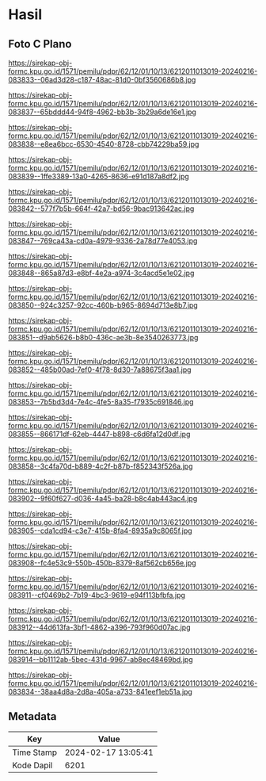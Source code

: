 # Hasil

## Foto C Plano

https://sirekap-obj-formc.kpu.go.id/1571/pemilu/pdpr/62/12/01/10/13/6212011013019-20240216-083833--06ad3d28-c187-48ac-81d0-0bf3560686b8.jpg

https://sirekap-obj-formc.kpu.go.id/1571/pemilu/pdpr/62/12/01/10/13/6212011013019-20240216-083837--65bddd44-94f8-4962-bb3b-3b29a6de16e1.jpg

https://sirekap-obj-formc.kpu.go.id/1571/pemilu/pdpr/62/12/01/10/13/6212011013019-20240216-083838--e8ea6bcc-6530-4540-8728-cbb74229ba59.jpg

https://sirekap-obj-formc.kpu.go.id/1571/pemilu/pdpr/62/12/01/10/13/6212011013019-20240216-083839--1ffe3389-13a0-4265-8636-e91d187a8df2.jpg

https://sirekap-obj-formc.kpu.go.id/1571/pemilu/pdpr/62/12/01/10/13/6212011013019-20240216-083842--577f7b5b-664f-42a7-bd56-9bac913642ac.jpg

https://sirekap-obj-formc.kpu.go.id/1571/pemilu/pdpr/62/12/01/10/13/6212011013019-20240216-083847--769ca43a-cd0a-4979-9336-2a78d77e4053.jpg

https://sirekap-obj-formc.kpu.go.id/1571/pemilu/pdpr/62/12/01/10/13/6212011013019-20240216-083848--865a87d3-e8bf-4e2a-a974-3c4acd5e1e02.jpg

https://sirekap-obj-formc.kpu.go.id/1571/pemilu/pdpr/62/12/01/10/13/6212011013019-20240216-083850--924c3257-92cc-460b-b965-8694d713e8b7.jpg

https://sirekap-obj-formc.kpu.go.id/1571/pemilu/pdpr/62/12/01/10/13/6212011013019-20240216-083851--d9ab5626-b8b0-436c-ae3b-8e3540263773.jpg

https://sirekap-obj-formc.kpu.go.id/1571/pemilu/pdpr/62/12/01/10/13/6212011013019-20240216-083852--485b00ad-7ef0-4f78-8d30-7a88675f3aa1.jpg

https://sirekap-obj-formc.kpu.go.id/1571/pemilu/pdpr/62/12/01/10/13/6212011013019-20240216-083853--7b5bd3d4-7e4c-4fe5-8a35-f7935c691846.jpg

https://sirekap-obj-formc.kpu.go.id/1571/pemilu/pdpr/62/12/01/10/13/6212011013019-20240216-083855--866171df-62eb-4447-b898-c6d6fa12d0df.jpg

https://sirekap-obj-formc.kpu.go.id/1571/pemilu/pdpr/62/12/01/10/13/6212011013019-20240216-083858--3c4fa70d-b889-4c2f-b87b-f852343f526a.jpg

https://sirekap-obj-formc.kpu.go.id/1571/pemilu/pdpr/62/12/01/10/13/6212011013019-20240216-083902--9f60f627-d036-4a45-ba28-b8c4ab443ac4.jpg

https://sirekap-obj-formc.kpu.go.id/1571/pemilu/pdpr/62/12/01/10/13/6212011013019-20240216-083905--cda1cd94-c3e7-415b-8fa4-8935a9c8065f.jpg

https://sirekap-obj-formc.kpu.go.id/1571/pemilu/pdpr/62/12/01/10/13/6212011013019-20240216-083908--fc4e53c9-550b-450b-8379-8af562cb656e.jpg

https://sirekap-obj-formc.kpu.go.id/1571/pemilu/pdpr/62/12/01/10/13/6212011013019-20240216-083911--cf0469b2-7b19-4bc3-9619-e94f113bfbfa.jpg

https://sirekap-obj-formc.kpu.go.id/1571/pemilu/pdpr/62/12/01/10/13/6212011013019-20240216-083912--44d613fa-3bf1-4862-a396-793f960d07ac.jpg

https://sirekap-obj-formc.kpu.go.id/1571/pemilu/pdpr/62/12/01/10/13/6212011013019-20240216-083914--bb1112ab-5bec-431d-9967-ab8ec48469bd.jpg

https://sirekap-obj-formc.kpu.go.id/1571/pemilu/pdpr/62/12/01/10/13/6212011013019-20240216-083834--38aa4d8a-2d8a-405a-a733-841eef1eb51a.jpg


## Metadata

| Key        | Value               |
| ---------- | ------------------- |
| Time Stamp | 2024-02-17 13:05:41 |
| Kode Dapil | 6201                |



